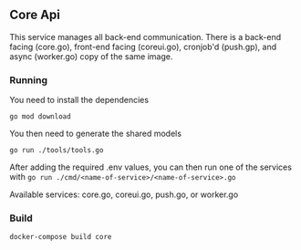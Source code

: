 ## Core Api

This service manages all back-end communication. There is a back-end facing (core.go), front-end facing (coreui.go), cronjob'd (push.gp), and async (worker.go) copy of the same image.

### Running

You need to install the dependencies
```
go mod download
```
You then need to generate the shared models
```
go run ./tools/tools.go
```

After adding the required .env values, you can then run one of the services with `go run ./cmd/<name-of-service>/<name-of-service>.go`

Available services: core.go, coreui.go, push.go, or worker.go


### Build

```
docker-compose build core
```
